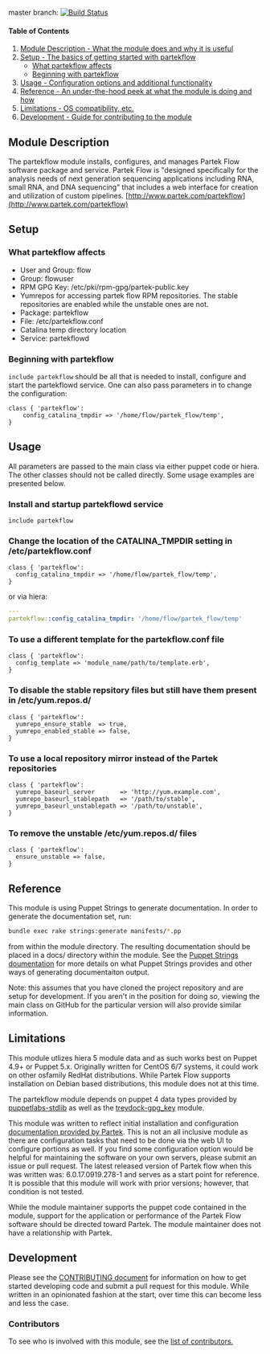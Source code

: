 master branch: [![Build Status](https://secure.travis-ci.org/millerjl1701/millerjl1701-partekflow.png?branch=master)](http://travis-ci.org/millerjl1701/millerjl1701-partekflow)

#### Table of Contents

1. [Module Description - What the module does and why it is useful](#module-description)
2. [Setup - The basics of getting started with partekflow](#setup)
    * [What partekflow affects](#what-partekflow-affects)
    * [Beginning with partekflow](#beginning-with-partekflow)
3. [Usage - Configuration options and additional functionality](#usage)
4. [Reference - An under-the-hood peek at what the module is doing and how](#reference)
5. [Limitations - OS compatibility, etc.](#limitations)
6. [Development - Guide for contributing to the module](#development)

## Module Description

The partekflow module installs, configures, and manages Partek Flow software package and service. Partek Flow is "designed specifically for the analysis needs of next generation sequencing applications including RNA, small RNA, and DNA sequencing" that includes a web interface for creation and utilization of custom pipelines. [http://www.partek.com/partekflow](http://www.partek.com/partekflow)

## Setup

### What partekflow affects

* User and Group: flow
* Group: flowuser
* RPM GPG Key: /etc/pki/rpm-gpg/partek-public.key
* Yumrepos for accessing partek flow RPM repositories. The stable repositories are enabled while the unstable ones are not.
* Package: partekflow
* File: /etc/partekflow.conf
* Catalina temp directory location
* Service: partekflowd

### Beginning with partekflow

`include partekflow` should be all that is needed to install, configure and start the partekflowd service. One can also pass parameters in to change the configuration:

```puppet
class { 'partekflow':
    config_catalina_tmpdir => '/home/flow/partek_flow/temp',
}
```

## Usage

All parameters are passed to the main class via either puppet code or hiera. The other classes should not be called directly. Some usage examples are presented below.

### Install and startup partekflowd service

```puppet
include partekflow
```

### Change the location of the CATALINA_TMPDIR setting in /etc/partekflow.conf

```puppet
class { 'partekflow':
  config_catalina_tmpdir => '/home/flow/partek_flow/temp',
}
```

or via hiera:

```yaml
---
partekflow::config_catalina_tmpdir: '/home/flow/partek_flow/temp'
```

### To use a different template for the partekflow.conf file

```puppet
class { 'partekflow':
  config_template => 'module_name/path/to/template.erb',
}
```

### To disable the stable repsitory files but still have them present in /etc/yum.repos.d/

```puppet
class { 'partekflow':
  yumrepo_ensure_stable  => true,
  yumrepo_enabled_stable => false,
}
```

### To use a local repository mirror instead of the Partek repositories

```puppet
class { 'partekflow':
  yumrepo_baseurl_server       => 'http://yum.example.com',
  yumrepo_baseurl_stablepath   => '/path/to/stable',
  yumrepo_baseurl_unstablepath => '/path/to/unstable',
}
```

### To remove the unstable /etc/yum.repos.d/ files

```puppet
class { 'partekflow':
  ensure_unstable => false,
}
```


## Reference

This module is using Puppet Strings to generate documentation. In order to generate the documentation set, run:

```bash
bundle exec rake strings:generate manifests/*.pp
```

from within the module directory. The resulting documentation should be placed in a docs/ directory within the module. See the [Puppet Strings doumentation](https://github.com/puppetlabs/puppet-strings/) for more details on what Puppet Strings provides and other ways of generating documentaiton output.

Note: this assumes that you have cloned the project repository and are setup for development. If you aren't in the position for doing so, viewing the main class on GitHub for the particular version will also provide similar information.

## Limitations

This module utlizes hiera 5 module data and as such works best on Puppet 4.9+ or Puppet 5.x. Originally written for CentOS 6/7 systems, it could work on other osfamily RedHat distributions. While Partek Flow supports installation on Debian based distributions, this module does not at this time.

The partekflow module depends on puppet 4 data types provided by [puppetlabs-stdlib](https://forge.puppet.com/puppetlabs/stdlib) as well as the [treydock-gpg_key](https://forge.puppet.com/treydock/gpg_key) module.

This module was written to reflect initial installation and configuration [documentation provided by Partek](https://documentation.partek.com/display/FLOWDOC/). This is not an all inclusive module as there are configuration tasks that need to be done via the web UI to configure portions as well. If you find some configuration option would be helpful for maintaining the software on your own servers, please submit an issue or pull request. The latest released version of Partek flow when this was written was: 6.0.17.0919.278-1 and serves as a start point for reference. It is possible that this module will work with prior versions; however, that condition is not tested.

While the module maintainer supports the puppet code contained in the module, support for the application or performance of the Partek Flow software should be directed toward Partek. The module maintainer does not have a relationship with Partek.

## Development

Please see the [CONTRIBUTING document](CONTRIBUTING.md) for information on how to get started developing code and submit a pull request for this module. While written in an opinionated fashion at the start, over time this can become less and less the case.

### Contributors

To see who is involved with this module, see the [list of contributors.](https://github.com/millerjl1701/millerjl1701-partekflow/graphs/contributors)

